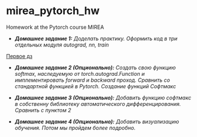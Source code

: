 # mirea_pytorch_hw
Homework at the Pytorch course MIREA



* ***Домашнее задание 1:*** *Доделать практику. Оформить код в три отдельных модуля autograd, nn, train*

[Первое дз](https://github.com/AlexeyLunyakov/mirea_pytorch/blob/zanyatie_2/DZ_2zanyatie_pytorch.ipynb)

* ***Домашнее задание 2 (Опционально):*** *Создать свою функцию softmax, наследуемую от torch.autograd.Function и имплементировать forward и backward проход. Сравнить со стандартной функцией в Pytorch. Создание функций Софтмакс*

* ***Домашнее задание 3 (Опционально):*** *Добавить функцию софтмакс в собственну библиотеку автоматического дифференцирования. Сравнить с пунктом 2*

* ***Домашнее задание 4 (Опционально):*** *Добавить визуализацию обучения. Потом мы пройдем более подробно.*
